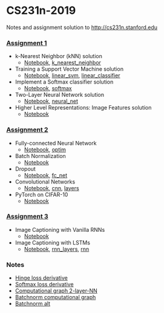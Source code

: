 # CS231n-2019
Notes and assignment solution to http://cs231n.stanford.edu

### [Assignment 1](http://cs231n.github.io/assignments2019/assignment1/)

* k-Nearest Neighbor (kNN) solution
	* [Notebook](./assignment1/knn_solution.ipynb), [k_nearest_neighbor](./assignment1/cs231n/classifiers/k_nearest_neighbor.py)
* Training a Support Vector Machine solution
	* [Notebook](./assignment1/svm_solution.ipynb), [linear_svm](./assignment1/cs231n/classifiers/linear_svm.py), [linear_classifier](./assignment1/cs231n/classifiers/linear_classifier.py)
* Implement a Softmax classifier solution
	* [Notebook](./assignment1/softmax_solution.ipynb), [softmax](./assignment1/cs231n/classifiers/softmax.py)
* Two-Layer Neural Network solution
	* [Notebook](./assignment1/two_layer_net_solution.ipynb), [neural_net](./assignment1/cs231n/classifiers/neural_net.py)
* Higher Level Representations: Image Features solution
	* [Notebook](./assignment1/features_solution.ipynb)


### [Assignment 2](https://cs231n.github.io/assignments2019/assignment2/)

* Fully-connected Neural Network
	* [Notebook](./assignment2/FullyConnectedNets_solution.ipynb), [optim](./assignment2/cs231n/optim.py)
* Batch Normalization
	* [Notebook](./assignment2/BatchNormalization_solution.ipynb)
* Dropout
	* [Notebook](./assignment2/Dropout_solution.ipynb), [fc_net](./assignment2/cs231n/classifiers/fc_net.py)
* Convolutional Networks
	* [Notebook](./assignment2/ConvolutionalNetworks_solution.ipynb), [cnn](./assignment2/cs231n/classifiers/cnn.py), [layers](./assignment2/cs231n/layers.py)
* PyTorch on CIFAR-10
	* [Notebook](./assignment2/PyTorch_solution.ipynb)

### [Assignment 3](https://cs231n.github.io/assignments2019/assignment3/)
* Image Captioning with Vanilla RNNs
	* [Notebook](./assignment3/RNN_Captioning_solution.ipynb)
* Image Captioning with LSTMs
	* [Notebook](./assignment3/LSTM_Captioning_solution.ipynb), [rnn_layers](./assignment3/cs231n/rnn_layers.py), [rnn](./assignment3/cs231n/classifiers/rnn.py)

### Notes
* [Hinge loss derivative](./Notes/hinge_loss.pdf)
* [Softmax loss derivative](./Notes/softmax_loss.pdf)
* [Computational graph 2-layer-NN](./Notes/computational_graph_2-layer-NN.pdf)
* [Batchnorm computational graph](./Notes/batchnorm_computational_graph.pdf)
* [Batchnorm alt](./Notes/batchnorm_alt.pdf)
